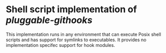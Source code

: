 # Shell script implementation of _pluggable-githooks_

This implementation runs in any environment that can execute Posix shell scripts and has support for symlinks to executables. It provides no implementation specifec support for hook modules.